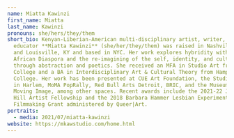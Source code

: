 ```yaml
---
name: Miatta Kawinzi
first_name: Miatta
last_name: Kawinzi
pronouns: she/hers/they/them
short_bio: Kenyan-Liberian-American multi-disciplinary artist, writer, and
  educator **Miatta Kawinzi** (she/her/they/them) was raised in Nashville, TN
  and Louisville, KY and based in NYC. Her work explores hybridity within the
  African Diaspora and the re-imagining of the self, identity, and culture
  through abstraction and poetics. She received an MFA in Studio Art from Hunter
  College and a BA in Interdisciplinary Art & Cultural Theory from Hampshire
  College. Her work has been presented at CUE Art Foundation, the Studio Museum
  in Harlem, MoMA PopRally, Red Bull Arts Detroit, BRIC, and the Museum of the
  Moving Image, among other spaces. Recent awards include the 2021-22 Jerome
  Hill Artist Fellowship and the 2018 Barbara Hammer Lesbian Experimental
  Filmmaking Grant administered by Queer|Art.
portraits:
  - media: 2021/07/miatta-kawinzi
website: https://mkawstudio.com/home.html
---
```

